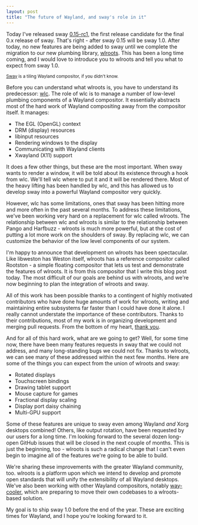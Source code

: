 ```yaml
---
layout: post
title: "The future of Wayland, and sway's role in it"
---
```


Today I've released sway
[0.15-rc1](https://github.com/swaywm/sway/releases/tag/0.15-rc1), the first
release candidate for the final 0.x release of sway. That's right - after sway
0.15 will be sway 1.0. After today, no new features are being added to sway
until we complete the migration to our new plumbing library,
[wlroots](https://github.com/swaywm/wlroots). This has been a long time
coming, and I would love to introduce you to wlroots and tell you what to expect
from sway 1.0.

<small class="text-muted"><a href="https://github.com/swaywm/sway">Sway</a> is
a tiling Wayland compositor, if you didn't know.</small>

Before you can understand what wlroots is, you have to understand its
predecessor: [wlc](https://github.com/Cloudef/wlc). The role of wlc is to manage
a number of low-level plumbing components of a Wayland compositor. It
essentially abstracts most of the hard work of Wayland compositing away from the
compositor itself. It manages:

- The EGL (OpenGL) context
- DRM (display) resources
- libinput resources
- Rendering windows to the display
- Communicating with Wayland clients
- Xwayland (X11) support

It does a few other things, but these are the most important. When sway wants to
render a window, it will be told about its existence through a hook from wlc.
We'll tell wlc where to put it and it will be rendered there. Most of the heavy
lifting has been handled by wlc, and this has allowed us to develop sway into a
powerful Wayland compositor very quickly.

However, wlc has some limitations, ones that sway has been hitting more and more
often in the past several months. To address these limitations, we've been
working very hard on a replacement for wlc called wlroots. The relationship
between wlc and wlroots is similar to the relationship between Pango and
Harfbuzz - wlroots is much more powerful, but at the cost of putting a lot more
work on the shoulders of sway. By replacing wlc, we can customize the behavior
of the low level components of our system.

I'm happy to announce that development on wlroots has been spectacular. Like
libweston has Weston itself, wlroots has a reference compositor called Rootston -
a simple floating compositor that lets us test and demonstrate the features of
wlroots. It is from this compositor that I write this blog post today. The most
difficult of our goals are behind us with wlroots, and we're now beginning to
plan the integration of wlroots and sway.

All of this work has been possible thanks to a contingent of highly motivated
contributors who have done huge amounts of work for wlroots, writing and
maintaining entire subsystems far faster than I could have done it alone. I
really cannot understate the importance of these contributors. Thanks to their
contributions, most of my work is in organizing development and merging pull
requests. From the bottom of my heart, [thank
you](https://github.com/swaywm/wlroots/graphs/contributors).

And for all of this hard work, what are we going to get? Well, for some time
now, there have been many features requests in sway that we could not address,
and many long-standing bugs we could not fix. Thanks to wlroots, we can see many
of these addressed within the next few months. Here are some of the things you
can expect from the union of wlroots and sway:

- Rotated displays
- Touchscreen bindings
- Drawing tablet support
- Mouse capture for games
- Fractional display scaling
- Display port daisy chaining
- Multi-GPU support

Some of these features are unique to sway even among Wayland *and* Xorg
desktops combined! Others, like output rotation, have been requested by our
users for a long time. I'm looking forward to the several dozen long-open GitHub
issues that will be closed in the next couple of months. This is just the
beginning, too - wlroots is such a radical change that I can't even begin to
imagine all of the features we're going to be able to build.

We're sharing these improvements with the greater Wayland community, too.
wlroots is a platform upon which we intend to develop and promote open standards
that will unify the extensibility of all Wayland desktops. We've also been
working with other Wayland compositors, notably
[way-cooler](https://github.com/way-cooler/way-cooler), which are preparing to
move their own codebases to a wlroots-based solution.

My goal is to ship sway 1.0 before the end of the year. These are exciting times
for Wayland, and I hope you're looking forward to it.
